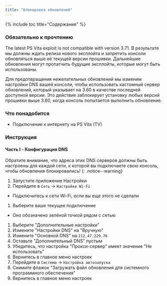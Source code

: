 ```yaml
---
title: "Блокировка обновлений"
---
```


{% include toc title="Содержание" %}

### Обязательно к прочтению

The latest PS Vita exploit is not compatible with version 3.71. В результате мы должны ждать релиза нового эксплойта и запретить консоли обновляться выше её текущей версии прошивки. Дальнейшие обновления могут пропатчить будущие эксплойты, которые могут быть использованы.

Для предотвращения нежелательных обновлений мы изменим настройки DNS вашей консоли, чтобы использовать кастомный сервер обновлений, который указывает на 3.60 в качестве последней доступной версии. Это действие заблокирует установку любых версий прошивки выше 3.60, когда консоль попытается выполнить обновление.

### Что понадобится

* Подключение к интернету на PS Vita (TV)

### Инструкция

#### Часть I - Конфигурация DNS

Обратите внимание, что адреса этих DNS серверов должны быть настроены для каждой сети, к которой вы подключаете свою консоль, чтобы обновления блокировались!
{: .notice--warning}

1. Запустите приложение Настройки
1. Перейдите в `Сеть` -> `Настройки Wi-Fi`
  + Подключитесь к сети Wi-Fi, если вы еще этого не сделали
1. Выберите ваше текущее подключение
  + Оно обозначено зелёной точкой рядом с сетью
1. Выберите "Дополнительные настройки"
1. Измените "Настройки DNS" на "Вручную"
1. Измените "Основной DNS" на `212.47.229.76`
1. Оставьте "Дополнительный DNS" пустым
1. Убедитесь, что настройка "Прокси-сервер" имеет значение "Не использовать"
1. Вернитесь в главное меню настроек
1. Перейдите в `Система` -> `Настройка автозапуска`
1. Снимите флажок "Загружать файл обновления для системного программного обеспечения"
1. Вернитесь в главное меню настроек
